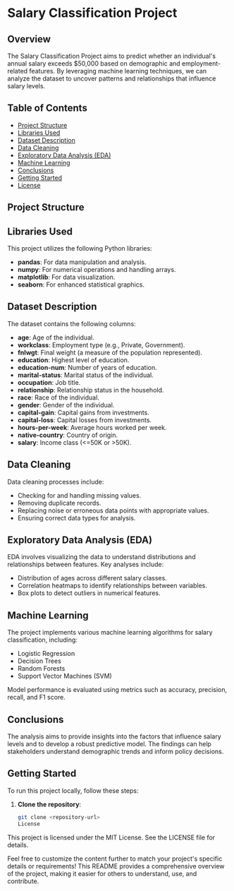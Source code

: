 # Salary Classification Project

## Overview

The Salary Classification Project aims to predict whether an individual's annual salary exceeds $50,000 based on demographic and employment-related features. By leveraging machine learning techniques, we can analyze the dataset to uncover patterns and relationships that influence salary levels.

## Table of Contents

- [Project Structure](#project-structure)
- [Libraries Used](#libraries-used)
- [Dataset Description](#dataset-description)
- [Data Cleaning](#data-cleaning)
- [Exploratory Data Analysis (EDA)](#exploratory-data-analysis-eda)
- [Machine Learning](#machine-learning)
- [Conclusions](#conclusions)
- [Getting Started](#getting-started)
- [License](#license)

## Project Structure
## Libraries Used

This project utilizes the following Python libraries:

- **pandas**: For data manipulation and analysis.
- **numpy**: For numerical operations and handling arrays.
- **matplotlib**: For data visualization.
- **seaborn**: For enhanced statistical graphics.

## Dataset Description

The dataset contains the following columns:

- **age**: Age of the individual.
- **workclass**: Employment type (e.g., Private, Government).
- **fnlwgt**: Final weight (a measure of the population represented).
- **education**: Highest level of education.
- **education-num**: Number of years of education.
- **marital-status**: Marital status of the individual.
- **occupation**: Job title.
- **relationship**: Relationship status in the household.
- **race**: Race of the individual.
- **gender**: Gender of the individual.
- **capital-gain**: Capital gains from investments.
- **capital-loss**: Capital losses from investments.
- **hours-per-week**: Average hours worked per week.
- **native-country**: Country of origin.
- **salary**: Income class (<=50K or >50K).

## Data Cleaning

Data cleaning processes include:

- Checking for and handling missing values.
- Removing duplicate records.
- Replacing noise or erroneous data points with appropriate values.
- Ensuring correct data types for analysis.

## Exploratory Data Analysis (EDA)

EDA involves visualizing the data to understand distributions and relationships between features. Key analyses include:

- Distribution of ages across different salary classes.
- Correlation heatmaps to identify relationships between variables.
- Box plots to detect outliers in numerical features.

## Machine Learning

The project implements various machine learning algorithms for salary classification, including:

- Logistic Regression
- Decision Trees
- Random Forests
- Support Vector Machines (SVM)

Model performance is evaluated using metrics such as accuracy, precision, recall, and F1 score.

## Conclusions

The analysis aims to provide insights into the factors that influence salary levels and to develop a robust predictive model. The findings can help stakeholders understand demographic trends and inform policy decisions.

## Getting Started

To run this project locally, follow these steps:

1. **Clone the repository**:
   ```bash
   git clone <repository-url>
   License
This project is licensed under the MIT License. See the LICENSE file for details.

Feel free to customize the content further to match your project's specific details or requirements!
This README provides a comprehensive overview of the project, making it easier for others to understand, use, and contribute.
